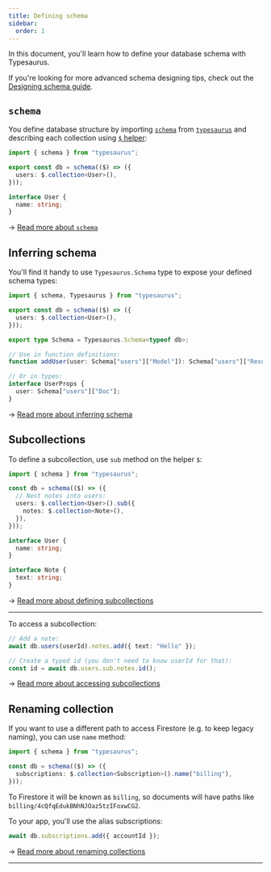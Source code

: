 ```yaml
---
title: Defining schema
sidebar:
  order: 1
---
```


In this document, you'll learn how to define your database schema with Typesaurus.

If you're looking for more advanced schema designing tips, check out the [Designing schema guide](/design/best-practices/).

## `schema`

You define database structure by importing [`schema`](/api/schema) from [`typesaurus`] and describing each collection using [`$` helper](/api/schema#-helper):

```ts
import { schema } from "typesaurus";

export const db = schema(($) => ({
  users: $.collection<User>(),
}));

interface User {
  name: string;
}
```

→ [Read more about `schema`](/api/schema)

## Inferring schema

You'll find it handy to use `Typesaurus.Schema` type to expose your defined schema types:

```ts
import { schema, Typesaurus } from "typesaurus";

export const db = schema(($) => ({
  users: $.collection<User>(),
}));

export type Schema = Typesaurus.Schema<typeof db>;

// Use in function definitions:
function addUser(user: Schema["users"]["Model"]): Schema["users"]["Result"];

// Or in types:
interface UserProps {
  user: Schema["users"]["Doc"];
}
```

→ [Read more about inferring schema](/type-safety/inferring-schema/)

## Subcollections

To define a subcollection, use `sub` method on the helper `$`:

```ts
import { schema } from "typesaurus";

const db = schema(($) => ({
  // Nest notes into users:
  users: $.collection<User>().sub({
    notes: $.collection<Note>(),
  }),
}));

interface User {
  name: string;
}

interface Note {
  text: string;
}
```

→ [Read more about defining subcollections](/api/schema#collectionsub)

---

To access a subcollection:

```ts
// Add a note:
await db.users(userId).notes.add({ text: "Hello" });

// Create a typed id (you don't need to know userId for that):
const id = await db.users.sub.notes.id();
```

→ [Read more about accessing subcollections](/classes/collection/#sub)

## Renaming collection

If you want to use a different path to access Firestore (e.g. to keep legacy naming), you can use `name` method:

```ts
import { schema } from "typesaurus";

const db = schema(($) => ({
  subscriptions: $.collection<Subscription>().name("billing"),
}));
```

To Firestore it will be known as `billing`, so documents will have paths like `billing/4cQfqEdukBNhNJOaz5tzIFoxwCG2`.

To your app, you'll use the alias subscriptions:

```ts
await db.subscriptions.add({ accountId });
```

→ [Read more about renaming collections](/api/schema#collectionname)

---

[`typesaurus`]: https://www.npmjs.com/package/typesaurus
